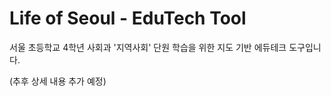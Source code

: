 # Life of Seoul - EduTech Tool

서울 초등학교 4학년 사회과 '지역사회' 단원 학습을 위한 지도 기반 에듀테크 도구입니다.

(추후 상세 내용 추가 예정) 